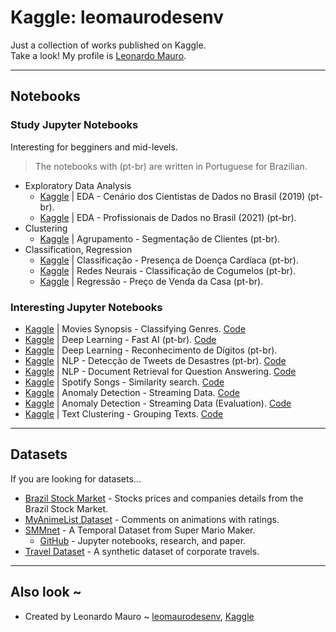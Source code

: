 # Kaggle: leomaurodesenv

Just a collection of works published on Kaggle.   
Take a look! My profile is [Leonardo Mauro](https://www.kaggle.com/leomauro).  

---
## Notebooks
### Study Jupyter Notebooks

Interesting for begginers and mid-levels.

> The notebooks with (pt-br) are written in Portuguese for Brazilian.   

* Exploratory Data Analysis
   - [Kaggle](https://www.kaggle.com/leomauro/eda-cen-rio-dos-cientistas-de-dados-no-brasil) | EDA - Cenário dos Cientistas de Dados no Brasil (2019) (pt-br).
   - [Kaggle](https://www.kaggle.com/code/leomauro/profissionais-de-dados-no-brasil-2021) | EDA - Profissionais de Dados no Brasil (2021) (pt-br).
* Clustering
   - [Kaggle](https://www.kaggle.com/leomauro/agrupamento-segmenta-o-de-clientes) | Agrupamento - Segmentação de Clientes (pt-br).
* Classification, Regression
   - [Kaggle](https://www.kaggle.com/leomauro/classifica-o-presen-a-de-doen-a-card-aca) | Classificação - Presença de Doença Cardíaca (pt-br).
   - [Kaggle](https://www.kaggle.com/leomauro/redes-neurais-classifica-o-de-cogumelos) | Redes Neurais - Classificação de Cogumelos (pt-br).
   - [Kaggle](https://www.kaggle.com/leomauro/regress-o-pre-o-de-venda-da-casa) | Regressão - Preço de Venda da Casa (pt-br).

### Interesting Jupyter Notebooks

- [Kaggle](https://www.kaggle.com/leomauro/movies-classifying-genres-from-the-synopsis) | Movies Synopsis - Classifying Genres. [Code](jupyter/movies-classifying-genres-from-the-synopsis.ipynb)
- [Kaggle](https://www.kaggle.com/leomauro/deep-learning-fast-ai-pt-br) | Deep Learning - Fast AI (pt-br). [Code](jupyter/deep-learning-fast-ai-pt-br.ipynb)
- [Kaggle](https://www.kaggle.com/leomauro/deep-learning-reconhecimento-de-d-gitos) | Deep Learning - Reconhecimento de Dígitos (pt-br).
- [Kaggle](https://www.kaggle.com/leomauro/nlp-detec-o-de-tweets-de-desastres) | NLP - Detecção de Tweets de Desastres (pt-br). [Code](jupyter/nlp-detecao-de-tweets-de-desastres.ipynb)
- [Kaggle](https://www.kaggle.com/code/leomauro/nlp-document-retrieval-for-question-answering) | NLP - Document Retrieval for Question Answering. [Code](jupyter/nlp-document-retrieval-for-question-answering.ipynb)
- [Kaggle](https://www.kaggle.com/leomauro/spotify-songs-similarity-search) | Spotify Songs - Similarity search. [Code](jupyter/spotify-songs-similarity-search.ipynb)
- [Kaggle](https://www.kaggle.com/code/leomauro/anomaly-detection-streaming-data) | Anomaly Detection - Streaming Data. [Code](jupyter/anomaly-detection-streaming-data.ipynb)
- [Kaggle](https://www.kaggle.com/code/leomauro/anomaly-detection-streaming-data-evaluation) | Anomaly Detection - Streaming Data (Evaluation). [Code](jupyter/anomaly-detection-streaming-data-evaluation.ipynb)
- [Kaggle](https://www.kaggle.com/code/leomauro/text-clustering-grouping-texts) | Text Clustering - Grouping Texts. [Code](jupyter/text-clustering-grouping-texts.ipynb)



---
## Datasets

If you are looking for datasets...

- [Brazil Stock Market](https://www.kaggle.com/datasets/leomauro/brazilian-stock-market-data-warehouse) - Stocks prices and companies details from the Brazil Stock Market.
- [MyAnimeList Dataset](https://www.kaggle.com/natlee/myanimelist-comment-dataset) - Comments on animations with ratings.
- [SMMnet](https://www.kaggle.com/leomauro/smmnet) - A Temporal Dataset from Super Mario Maker.
    - [GitHub](https://github.com/leomaurodesenv/smmnet) - Jupyter notebooks, research, and paper.
- [Travel Dataset](https://www.kaggle.com/leomauro/argodatathon2019) - A synthetic dataset of corporate travels.

---
## Also look ~

- Created by Leonardo Mauro ~ [leomaurodesenv](https://github.com/leomaurodesenv/), [Kaggle](https://www.kaggle.com/leomauro)
